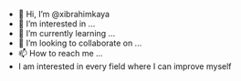 - 👋 Hi, I’m @xibrahimkaya
- 👀 I’m interested in ...
- 🌱 I’m currently learning ...
- 💞️ I’m looking to collaborate on ...
- 📫 How to reach me ...
- I am interested in every field where I can improve myself
<!---
xibrahimkaya/xibrahimkaya is a ✨ special ✨ repository because its `README.md` (this file) appears on your GitHub profile.
You can click the Preview link to take a look at your changes.
--->
